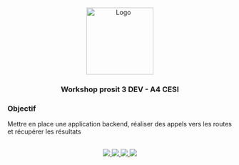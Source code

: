 <!-- PROJECT LOGO -->
<br />
<p align="center">
  <a href="https://ecole-ingenieurs.cesi.fr/">
    <img src="https://ecole-ingenieurs.cesi.fr/wp-content/themes/cesi/static/logo/ecole-ingenieurs.svg" alt="Logo" width="150">
  </a>

  <h3 align="center">Workshop prosit 3 DEV - A4 CESI</h3>

  <p align="center">
    <h3>Objectif</h3>
    Mettre en place une application backend, réaliser des appels vers les routes et récupérer les résultats
    <br />
    <br />
  </p>
  <p align="center">
  <a href="https://mloubaya.fr/"><img src="https://img.shields.io/badge/website-000000?&style=for-the-badge&logo=About.me&logoColor=white"> </a>
    <a href="https://www.linkedin.com/in/mohamed-lamine-oubaya-124326194"><img src="https://img.shields.io/badge/linkedin-%230077B5.svg?&style=for-the-badge&logo=linkedin&logoColor=white"> </a>
    <a href="https://github.com/AMINE1921"><img src="https://img.shields.io/badge/github-%23100000.svg?&style=for-the-badge&logo=github&logoColor=white"> </a>
    <a href="http://discordapp.com/channels/@AMINE#5328"><img src="https://img.shields.io/badge/discord-%237289DA.svg?&style=for-the-badge&logo=discord&logoColor=white"> </a>
  </p>
</p>
<br />
<br />
